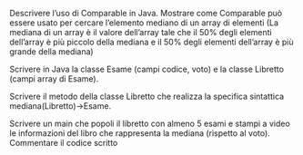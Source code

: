 Descrivere l’uso di Comparable in Java. Mostrare come Comparable può essere usato per cercare
l’elemento mediano di un array di elementi (La mediana di un array è il valore dell’array tale che il 50%
degli elementi dell’array è più piccolo della mediana e il 50% degli elementi dell’array è più grande della
mediana)

Scrivere in Java la classe Esame (campi codice, voto) e la classe Libretto (campi array di Esame).

Scrivere il metodo della classe Libretto che realizza la specifica sintattica mediana(Libretto)→Esame.

Scrivere un main che popoli il libretto con almeno 5 esami e stampi a video le informazioni del libro che
rappresenta la mediana (rispetto al voto). Commentare il codice scritto
